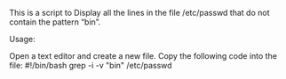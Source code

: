 This is a script to Display all the lines in the file /etc/passwd that do not contain the pattern “bin”.

Usage:

Open a text editor and create a new file.
Copy the following code into the file:
#!/bin/bash
grep -i -v "bin" /etc/passwd

